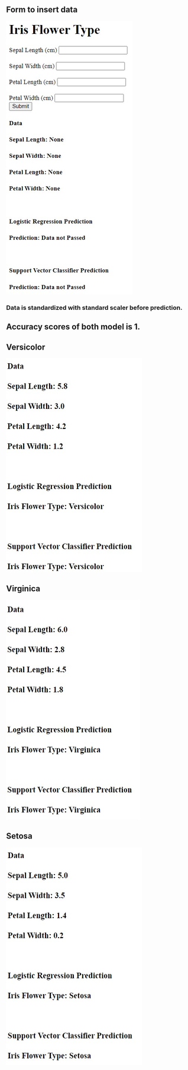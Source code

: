 ## Form to insert data
![ALT text](https://github.com/nimesh474/Iris_Species_Type/blob/main/input.jpg)
### Data is standardized with standard scaler before prediction.
## Accuracy scores of both model is 1.
## Versicolor
![ALT text](https://github.com/nimesh474/Iris_Species_Type/blob/main/output1.jpg)

## Virginica
![ALT text](https://github.com/nimesh474/Iris_Species_Type/blob/main/output2.jpg)

## Setosa
![ALT text](https://github.com/nimesh474/Iris_Species_Type/blob/main/output3.jpg)
